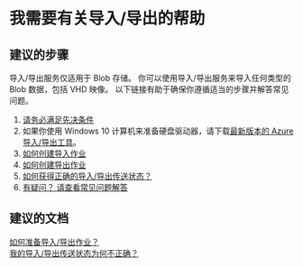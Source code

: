 <properties
    pageTitle="I need help with Import/Export"
    description="我需要有关导入/导出的帮助"
    service="microsoft.storage"
    resource="storageaccounts"
    authors="kasparks"
    displayOrder="3"
    selfHelpType="resource"
    supportTopicIds=""
    resourceTags=""
    productPesIds=""
    cloudEnvironments="public"
/>


# 我需要有关导入/导出的帮助

## **建议的步骤**
导入/导出服务仅适用于 Blob 存储。 你可以使用导入/导出服务来导入任何类型的 Blob 数据，包括 VHD 映像。 以下链接有助于确保你遵循适当的步骤并解答常见问题。

1. [请务必满足先决条件](https://azure.microsoft.com/documentation/articles/storage-import-export-service/#pre-requisites)
2. 如果你使用 Windows 10 计算机来准备硬盘驱动器，请下载[最新版本的 Azure 导入/导出工具](http://go.microsoft.com/fwlink/?LinkID=301900&clcid=0x409)。
3. [如何创建导入作业](https://azure.microsoft.com/documentation/articles/storage-import-export-service/#how-to-create-an-import-job)
4. [如何创建导出作业](https://azure.microsoft.com/documentation/articles/storage-import-export-service/#how-to-create-an-export-job)
5. [如何获得正确的导入/导出传送状态？](http://go.microsoft.com/fwlink/?LinkId=785090)
6. [有疑问？ 请查看常见问题解答](https://azure.microsoft.com/documentation/articles/storage-import-export-service/#frequently-asked-questions)


## **建议的文档**
[如何准备导入/导出作业？](http://go.microsoft.com/fwlink/?LinkId=785089)<br>
[我的导入/导出传送状态为何不正确？](http://go.microsoft.com/fwlink/?LinkId=785090)



<!--HONumber=Oct16_HO3-->


